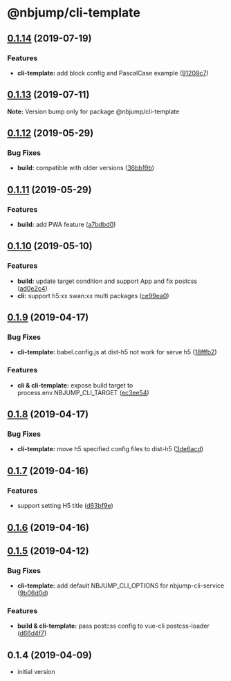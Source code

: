 # @nbjump/cli-template

## [0.1.14](https://github.com/MengFangui/Nbjump/compare/@nbjump/cli-template@0.1.13...@nbjump/cli-template@0.1.14) (2019-07-19)


### Features

* **cli-template:** add block config and PascalCase example ([91209c7](https://github.com/MengFangui/Nbjump/commit/91209c7))




## [0.1.13](https://github.com/MengFangui/Nbjump/compare/@nbjump/cli-template@0.1.12...@nbjump/cli-template@0.1.13) (2019-07-11)

**Note:** Version bump only for package @nbjump/cli-template




## [0.1.12](https://github.com/MengFangui/Nbjump/compare/@nbjump/cli-template@0.1.11...@nbjump/cli-template@0.1.12) (2019-05-29)


### Bug Fixes

* **build:** compatible with older versions ([36bb19b](https://github.com/MengFangui/Nbjump/commit/36bb19b))


## [0.1.11](https://github.com/MengFangui/Nbjump/compare/@nbjump/cli-template@0.1.10...@nbjump/cli-template@0.1.11) (2019-05-29)


### Features

* **build:** add PWA feature ([a7bdbd0](https://github.com/MengFangui/Nbjump/commit/a7bdbd0))


## [0.1.10](https://github.com/MengFangui/Nbjump/compare/@nbjump/cli-template@0.1.9...@nbjump/cli-template@0.1.10) (2019-05-10)


### Features

* **build:** update target condition and support App and fix postcss ([ad0e2c4](https://github.com/MengFangui/Nbjump/commit/ad0e2c4))
* **cli:** support h5:xx  swan:xx multi packages ([ce99ea0](https://github.com/MengFangui/Nbjump/commit/ce99ea0))


## [0.1.9](https://github.com/MengFangui/Nbjump/compare/@nbjump/cli-template@0.1.8...@nbjump/cli-template@0.1.9) (2019-04-17)


### Bug Fixes

* **cli-template:** babel.config.js at dist-h5 not work for serve h5 ([18fffb2](https://github.com/MengFangui/Nbjump/commit/18fffb2))


### Features

* **cli & cli-template:** expose build target to process.env.NBJUMP_CLI_TARGET ([ec3ee54](https://github.com/MengFangui/Nbjump/commit/ec3ee54))



## [0.1.8](https://github.com/MengFangui/Nbjump/compare/@nbjump/cli-template@0.1.7...@nbjump/cli-template@0.1.8) (2019-04-17)


### Bug Fixes

* **cli-template:** move h5 specified config files to dist-h5 ([3de6acd](https://github.com/MengFangui/Nbjump/commit/3de6acd))


## [0.1.7](https://github.com/MengFangui/Nbjump/compare/@nbjump/cli-template@0.1.6...@nbjump/cli-template@0.1.7) (2019-04-16)


### Features

* support setting H5 title ([d63bf9e](https://github.com/MengFangui/Nbjump/commit/d63bf9e))


## [0.1.6](https://github.com/MengFangui/Nbjump/compare/@nbjump/cli-template@0.1.5...@nbjump/cli-template@0.1.6) (2019-04-16)



## [0.1.5](https://github.com/MengFangui/Nbjump/compare/@nbjump/cli-template@0.1.4...@nbjump/cli-template@0.1.5) (2019-04-12)


### Bug Fixes

* **cli-template:** add default NBJUMP_CLI_OPTIONS for nbjump-cli-service ([9b06d0d](https://github.com/MengFangui/Nbjump/commit/9b06d0d))


### Features

* **build & cli-template:** pass postcss config to vue-cli postcss-loader ([d66d4f7](https://github.com/MengFangui/Nbjump/commit/d66d4f7))



## 0.1.4 (2019-04-09)

- initial version
